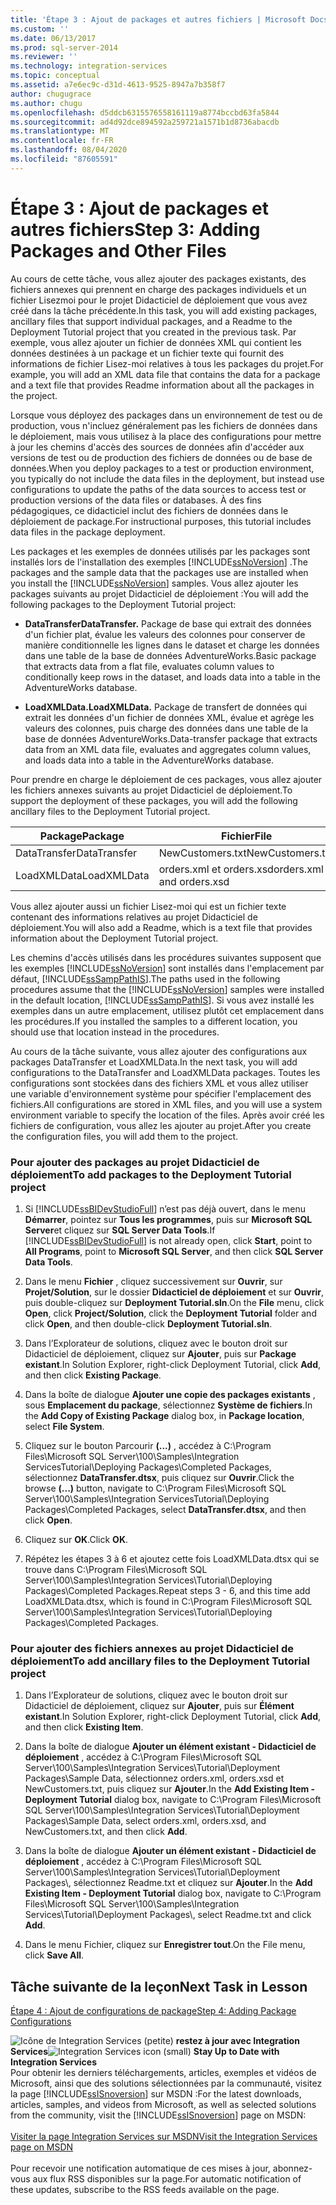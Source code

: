 ```yaml
---
title: 'Étape 3 : Ajout de packages et autres fichiers | Microsoft Docs'
ms.custom: ''
ms.date: 06/13/2017
ms.prod: sql-server-2014
ms.reviewer: ''
ms.technology: integration-services
ms.topic: conceptual
ms.assetid: a7e6ec9c-d31d-4613-9525-8947a7b358f7
author: chugugrace
ms.author: chugu
ms.openlocfilehash: d5ddcb6315576558161119a8774bccbd63fa5844
ms.sourcegitcommit: ad4d92dce894592a259721a1571b1d8736abacdb
ms.translationtype: MT
ms.contentlocale: fr-FR
ms.lasthandoff: 08/04/2020
ms.locfileid: "87605591"
---
```

# <a name="step-3-adding-packages-and-other-files"></a><span data-ttu-id="8e2a9-102">Étape 3 : Ajout de packages et autres fichiers</span><span class="sxs-lookup"><span data-stu-id="8e2a9-102">Step 3: Adding Packages and Other Files</span></span>
  <span data-ttu-id="8e2a9-103">Au cours de cette tâche, vous allez ajouter des packages existants, des fichiers annexes qui prennent en charge des packages individuels et un fichier Lisezmoi pour le projet Didacticiel de déploiement que vous avez créé dans la tâche précédente.</span><span class="sxs-lookup"><span data-stu-id="8e2a9-103">In this task, you will add existing packages, ancillary files that support individual packages, and a Readme to the Deployment Tutorial project that you created in the previous task.</span></span> <span data-ttu-id="8e2a9-104">Par exemple, vous allez ajouter un fichier de données XML qui contient les données destinées à un package et un fichier texte qui fournit des informations de fichier Lisez-moi relatives à tous les packages du projet.</span><span class="sxs-lookup"><span data-stu-id="8e2a9-104">For example, you will add an XML data file that contains the data for a package and a text file that provides Readme information about all the packages in the project.</span></span>  
  
 <span data-ttu-id="8e2a9-105">Lorsque vous déployez des packages dans un environnement de test ou de production, vous n'incluez généralement pas les fichiers de données dans le déploiement, mais vous utilisez à la place des configurations pour mettre à jour les chemins d'accès des sources de données afin d'accéder aux versions de test ou de production des fichiers de données ou de base de données.</span><span class="sxs-lookup"><span data-stu-id="8e2a9-105">When you deploy packages to a test or production environment, you typically do not include the data files in the deployment, but instead use configurations to update the paths of the data sources to access test or production versions of the data files or databases.</span></span> <span data-ttu-id="8e2a9-106">À des fins pédagogiques, ce didacticiel inclut des fichiers de données dans le déploiement de package.</span><span class="sxs-lookup"><span data-stu-id="8e2a9-106">For instructional purposes, this tutorial includes data files in the package deployment.</span></span>  
  
 <span data-ttu-id="8e2a9-107">Les packages et les exemples de données utilisés par les packages sont installés lors de l'installation des exemples [!INCLUDE[ssNoVersion](../includes/ssnoversion-md.md)] .</span><span class="sxs-lookup"><span data-stu-id="8e2a9-107">The packages and the sample data that the packages use are installed when you install the [!INCLUDE[ssNoVersion](../includes/ssnoversion-md.md)] samples.</span></span> <span data-ttu-id="8e2a9-108">Vous allez ajouter les packages suivants au projet Didacticiel de déploiement :</span><span class="sxs-lookup"><span data-stu-id="8e2a9-108">You will add the following packages to the Deployment Tutorial project:</span></span>  
  
-   <span data-ttu-id="8e2a9-109">**DataTransfer**</span><span class="sxs-lookup"><span data-stu-id="8e2a9-109">**DataTransfer.**</span></span> <span data-ttu-id="8e2a9-110">Package de base qui extrait des données d'un fichier plat, évalue les valeurs des colonnes pour conserver de manière conditionnelle les lignes dans le dataset et charge les données dans une table de la base de données AdventureWorks.</span><span class="sxs-lookup"><span data-stu-id="8e2a9-110">Basic package that extracts data from a flat file, evaluates column values to conditionally keep rows in the dataset, and loads data into a table in the AdventureWorks database.</span></span>  
  
-   <span data-ttu-id="8e2a9-111">**LoadXMLData.**</span><span class="sxs-lookup"><span data-stu-id="8e2a9-111">**LoadXMLData.**</span></span> <span data-ttu-id="8e2a9-112">Package de transfert de données qui extrait les données d'un fichier de données XML, évalue et agrège les valeurs des colonnes, puis charge des données dans une table de la base de données AdventureWorks.</span><span class="sxs-lookup"><span data-stu-id="8e2a9-112">Data-transfer package that extracts data from an XML data file, evaluates and aggregates column values, and loads data into a table in the AdventureWorks database.</span></span>  
  
 <span data-ttu-id="8e2a9-113">Pour prendre en charge le déploiement de ces packages, vous allez ajouter les fichiers annexes suivants au projet Didacticiel de déploiement.</span><span class="sxs-lookup"><span data-stu-id="8e2a9-113">To support the deployment of these packages, you will add the following ancillary files to the Deployment Tutorial project.</span></span>  
  
|<span data-ttu-id="8e2a9-114">Package</span><span class="sxs-lookup"><span data-stu-id="8e2a9-114">Package</span></span>|<span data-ttu-id="8e2a9-115">Fichier</span><span class="sxs-lookup"><span data-stu-id="8e2a9-115">File</span></span>|  
|-------------|----------|  
|<span data-ttu-id="8e2a9-116">DataTransfer</span><span class="sxs-lookup"><span data-stu-id="8e2a9-116">DataTransfer</span></span>|<span data-ttu-id="8e2a9-117">NewCustomers.txt</span><span class="sxs-lookup"><span data-stu-id="8e2a9-117">NewCustomers.txt</span></span>|  
|<span data-ttu-id="8e2a9-118">LoadXMLData</span><span class="sxs-lookup"><span data-stu-id="8e2a9-118">LoadXMLData</span></span>|<span data-ttu-id="8e2a9-119">orders.xml et orders.xsd</span><span class="sxs-lookup"><span data-stu-id="8e2a9-119">orders.xml and orders.xsd</span></span>|  
  
 <span data-ttu-id="8e2a9-120">Vous allez ajouter aussi un fichier Lisez-moi qui est un fichier texte contenant des informations relatives au projet Didacticiel de déploiement.</span><span class="sxs-lookup"><span data-stu-id="8e2a9-120">You will also add a Readme, which is a text file that provides information about the Deployment Tutorial project.</span></span>  
  
 <span data-ttu-id="8e2a9-121">Les chemins d'accès utilisés dans les procédures suivantes supposent que les exemples [!INCLUDE[ssNoVersion](../includes/ssnoversion-md.md)] sont installés dans l'emplacement par défaut, [!INCLUDE[ssSampPathIS](../includes/sssamppathis-md.md)].</span><span class="sxs-lookup"><span data-stu-id="8e2a9-121">The paths used in the following procedures assume that the [!INCLUDE[ssNoVersion](../includes/ssnoversion-md.md)] samples were installed in the default location, [!INCLUDE[ssSampPathIS](../includes/sssamppathis-md.md)].</span></span> <span data-ttu-id="8e2a9-122">Si vous avez installé les exemples dans un autre emplacement, utilisez plutôt cet emplacement dans les procédures.</span><span class="sxs-lookup"><span data-stu-id="8e2a9-122">If you installed the samples to a different location, you should use that location instead in the procedures.</span></span>  
  
 <span data-ttu-id="8e2a9-123">Au cours de la tâche suivante, vous allez ajouter des configurations aux packages DataTransfer et LoadXMLData.</span><span class="sxs-lookup"><span data-stu-id="8e2a9-123">In the next task, you will add configurations to the DataTransfer and LoadXMLData packages.</span></span> <span data-ttu-id="8e2a9-124">Toutes les configurations sont stockées dans des fichiers XML et vous allez utiliser une variable d'environnement système pour spécifier l'emplacement des fichiers.</span><span class="sxs-lookup"><span data-stu-id="8e2a9-124">All configurations are stored in XML files, and you will use a system environment variable to specify the location of the files.</span></span> <span data-ttu-id="8e2a9-125">Après avoir créé les fichiers de configuration, vous allez les ajouter au projet.</span><span class="sxs-lookup"><span data-stu-id="8e2a9-125">After you create the configuration files, you will add them to the project.</span></span>  
  
### <a name="to-add-packages-to-the-deployment-tutorial-project"></a><span data-ttu-id="8e2a9-126">Pour ajouter des packages au projet Didacticiel de déploiement</span><span class="sxs-lookup"><span data-stu-id="8e2a9-126">To add packages to the Deployment Tutorial project</span></span>  
  
1.  <span data-ttu-id="8e2a9-127">Si [!INCLUDE[ssBIDevStudioFull](../includes/ssbidevstudiofull-md.md)] n’est pas déjà ouvert, dans le menu **Démarrer**, pointez sur **Tous les programmes**, puis sur **Microsoft SQL Server**et cliquez sur **SQL Server Data Tools**.</span><span class="sxs-lookup"><span data-stu-id="8e2a9-127">If [!INCLUDE[ssBIDevStudioFull](../includes/ssbidevstudiofull-md.md)] is not already open, click **Start**, point to **All Programs**, point to **Microsoft SQL Server**, and then click **SQL Server Data Tools**.</span></span>  
  
2.  <span data-ttu-id="8e2a9-128">Dans le menu **Fichier** , cliquez successivement sur **Ouvrir**, sur **Projet/Solution**, sur le dossier **Didacticiel de déploiement** et sur **Ouvrir**, puis double-cliquez sur **Deployment Tutorial.sln**.</span><span class="sxs-lookup"><span data-stu-id="8e2a9-128">On the **File** menu, click **Open**, click **Project/Solution**, click the **Deployment Tutorial** folder and click **Open**, and then double-click **Deployment Tutorial.sln**.</span></span>  
  
3.  <span data-ttu-id="8e2a9-129">Dans l’Explorateur de solutions, cliquez avec le bouton droit sur Didacticiel de déploiement, cliquez sur **Ajouter**, puis sur **Package existant**.</span><span class="sxs-lookup"><span data-stu-id="8e2a9-129">In Solution Explorer, right-click Deployment Tutorial, click **Add**, and then click **Existing Package**.</span></span>  
  
4.  <span data-ttu-id="8e2a9-130">Dans la boîte de dialogue **Ajouter une copie des packages existants** , sous **Emplacement du package**, sélectionnez **Système de fichiers**.</span><span class="sxs-lookup"><span data-stu-id="8e2a9-130">In the **Add Copy of Existing Package** dialog box, in **Package location**, select **File System**.</span></span>  
  
5.  <span data-ttu-id="8e2a9-131">Cliquez sur le bouton Parcourir **(...)** , accédez à C:\Program Files\Microsoft SQL Server\100\Samples\Integration ServicesTutorial\Deploying Packages\Completed Packages, sélectionnez **DataTransfer.dtsx**, puis cliquez sur **Ouvrir**.</span><span class="sxs-lookup"><span data-stu-id="8e2a9-131">Click the browse **(...)** button, navigate to C:\Program Files\Microsoft SQL Server\100\Samples\Integration ServicesTutorial\Deploying Packages\Completed Packages, select **DataTransfer.dtsx**, and then click **Open**.</span></span>  
  
6.  <span data-ttu-id="8e2a9-132">Cliquez sur **OK**.</span><span class="sxs-lookup"><span data-stu-id="8e2a9-132">Click **OK**.</span></span>  
  
7.  <span data-ttu-id="8e2a9-133">Répétez les étapes 3 à 6 et ajoutez cette fois LoadXMLData.dtsx qui se trouve dans C:\Program Files\Microsoft SQL Server\100\Samples\Integration Services\Tutorial\Deploying Packages\Completed Packages.</span><span class="sxs-lookup"><span data-stu-id="8e2a9-133">Repeat steps 3 - 6, and this time add LoadXMLData.dtsx, which is found in C:\Program Files\Microsoft SQL Server\100\Samples\Integration Services\Tutorial\Deploying Packages\Completed Packages.</span></span>  
  
### <a name="to-add-ancillary-files-to-the-deployment-tutorial-project"></a><span data-ttu-id="8e2a9-134">Pour ajouter des fichiers annexes au projet Didacticiel de déploiement</span><span class="sxs-lookup"><span data-stu-id="8e2a9-134">To add ancillary files to the Deployment Tutorial project</span></span>  
  
1.  <span data-ttu-id="8e2a9-135">Dans l’Explorateur de solutions, cliquez avec le bouton droit sur Didacticiel de déploiement, cliquez sur **Ajouter**, puis sur **Élément existant**.</span><span class="sxs-lookup"><span data-stu-id="8e2a9-135">In Solution Explorer, right-click Deployment Tutorial, click **Add**, and then click **Existing Item**.</span></span>  
  
2.  <span data-ttu-id="8e2a9-136">Dans la boîte de dialogue **Ajouter un élément existant - Didacticiel de déploiement** , accédez à C:\Program Files\Microsoft SQL Server\100\Samples\Integration Services\Tutorial\Deployment Packages\Sample Data, sélectionnez orders.xml, orders.xsd et NewCustomers.txt, puis cliquez sur **Ajouter**.</span><span class="sxs-lookup"><span data-stu-id="8e2a9-136">In the **Add Existing Item - Deployment Tutorial** dialog box, navigate to C:\Program Files\Microsoft SQL Server\100\Samples\Integration Services\Tutorial\Deployment Packages\Sample Data, select orders.xml, orders.xsd, and NewCustomers.txt, and then click **Add**.</span></span>  
  
3.  <span data-ttu-id="8e2a9-137">Dans la boîte de dialogue **Ajouter un élément existant - Didacticiel de déploiement** , accédez à C:\Program Files\Microsoft SQL Server\100\Samples\Integration Services\Tutorial\Deployment Packages\\, sélectionnez Readme.txt et cliquez sur **Ajouter**.</span><span class="sxs-lookup"><span data-stu-id="8e2a9-137">In the **Add Existing Item - Deployment Tutorial** dialog box, navigate to C:\Program Files\Microsoft SQL Server\100\Samples\Integration Services\Tutorial\Deployment Packages\\, select Readme.txt and click **Add**.</span></span>  
  
4.  <span data-ttu-id="8e2a9-138">Dans le menu Fichier, cliquez sur **Enregistrer tout**.</span><span class="sxs-lookup"><span data-stu-id="8e2a9-138">On the File menu, click **Save All**.</span></span>  
  
## <a name="next-task-in-lesson"></a><span data-ttu-id="8e2a9-139">Tâche suivante de la leçon</span><span class="sxs-lookup"><span data-stu-id="8e2a9-139">Next Task in Lesson</span></span>  
 [<span data-ttu-id="8e2a9-140">Étape 4 : Ajout de configurations de package</span><span class="sxs-lookup"><span data-stu-id="8e2a9-140">Step 4: Adding Package Configurations</span></span>](../integration-services/lesson-1-4-adding-package-configurations.md)  
  
<span data-ttu-id="8e2a9-141">![Icône de Integration Services (petite)](media/dts-16.gif "Icône Integration Services (petite)")  **restez à jour avec Integration Services**</span><span class="sxs-lookup"><span data-stu-id="8e2a9-141">![Integration Services icon (small)](media/dts-16.gif "Integration Services icon (small)")  **Stay Up to Date with Integration Services**</span></span><br /> <span data-ttu-id="8e2a9-142">Pour obtenir les derniers téléchargements, articles, exemples et vidéos de Microsoft, ainsi que des solutions sélectionnées par la communauté, visitez la page [!INCLUDE[ssISnoversion](../includes/ssisnoversion-md.md)] sur MSDN :</span><span class="sxs-lookup"><span data-stu-id="8e2a9-142">For the latest downloads, articles, samples, and videos from Microsoft, as well as selected solutions from the community, visit the [!INCLUDE[ssISnoversion](../includes/ssisnoversion-md.md)] page on MSDN:</span></span><br /><br /> [<span data-ttu-id="8e2a9-143">Visiter la page Integration Services sur MSDN</span><span class="sxs-lookup"><span data-stu-id="8e2a9-143">Visit the Integration Services page on MSDN</span></span>](https://go.microsoft.com/fwlink/?LinkId=136655)<br /><br /> <span data-ttu-id="8e2a9-144">Pour recevoir une notification automatique de ces mises à jour, abonnez-vous aux flux RSS disponibles sur la page.</span><span class="sxs-lookup"><span data-stu-id="8e2a9-144">For automatic notification of these updates, subscribe to the RSS feeds available on the page.</span></span>  
  
  
